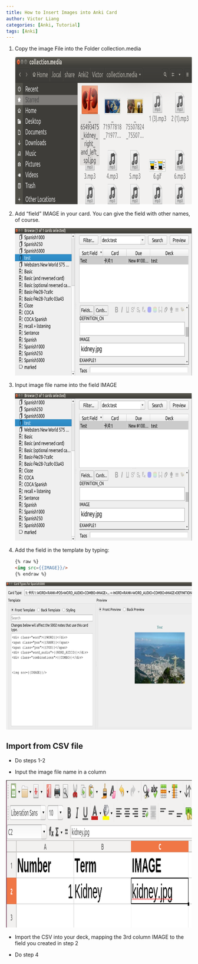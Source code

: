 ```yaml
---
title: How to Insert Images into Anki Card
author: Victor Liang
categories: [Anki, Tutorial]
tags: [Anki]
---
```






1. Copy the image File into the Folder collection.media

   <img src="/images/lu29099khvnzz_tmp_117f00af09f8357a.png" alt="img" style="width:600px;height:400px;" /> 

   

2. Add “field” IMAGE in your card. You can give the field with other names, of course.

   <img src="/images/lu29099khvnzz_tmp_bc8b9faa07f6b04e.png" alt="img" style="width:600px;height:400px;" /> 

   

3. Input image file name into the field IMAGE

   <img src="/images/lu29099khvnzz_tmp_bc8b9faa07f6b04e.png" alt="img" style="width:600px;height:400px;" /> 

   

4. Add the field in the template by typing:



   ```html
   {% raw %}
   <img src={{IMAGE}}/>
   {% endraw %}
   ```

   

<img src="/images/lu29099khvnzz_tmp_d1758f36e75a78f.png" alt="img" style="width:h:400px;height:400px;" /> 

 

## Import from CSV file

- Do steps 1-2

- Input the image file name in a column

<img src="/images/lu29099khvnzz_tmp_fd4597a690f8a811.png" alt="img" style="width:600px;height:400px;" /> 

- Import the CSV into your deck, mapping the 3rd column IMAGE to the field you created in step 2

- Do step 4